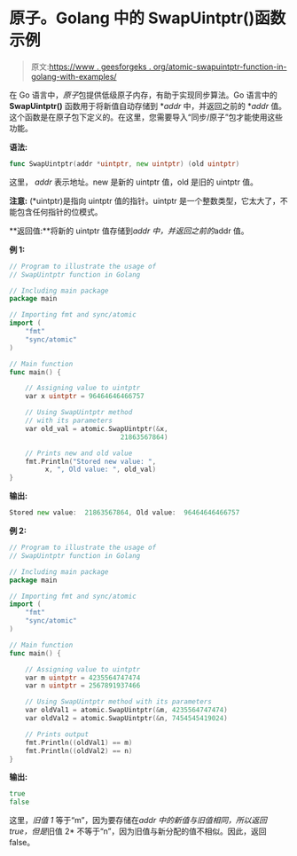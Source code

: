 # 原子。Golang 中的 SwapUintptr()函数示例

> 原文:[https://www . geesforgeks . org/atomic-swapuintptr-function-in-golang-with-examples/](https://www.geeksforgeeks.org/atomic-swapuintptr-function-in-golang-with-examples/)

在 Go 语言中，*原子*包提供低级原子内存，有助于实现同步算法。Go 语言中的 **SwapUintptr()** 函数用于将新值自动存储到 **addr* 中，并返回之前的 **addr* 值。这个函数是在原子包下定义的。在这里，您需要导入“同步/原子”包才能使用这些功能。

**语法:**

```go
func SwapUintptr(addr *uintptr, new uintptr) (old uintptr)

```

这里， *addr* 表示地址。new 是新的 uintptr 值，old 是旧的 uintptr 值。

**注意:** (*uintptr)是指向 uintptr 值的指针。uintptr 是一个整数类型，它太大了，不能包含任何指针的位模式。

**返回值:**将新的 uintptr 值存储到*addr 中，并返回之前的*addr 值。

**例 1:**

```go
// Program to illustrate the usage of
// SwapUintptr function in Golang

// Including main package
package main

// Importing fmt and sync/atomic
import (
    "fmt"
    "sync/atomic"
)

// Main function
func main() {

    // Assigning value to uintptr
    var x uintptr = 96464646466757

    // Using SwapUintptr method 
    // with its parameters
    var old_val = atomic.SwapUintptr(&x,
                            21863567864)

    // Prints new and old value
    fmt.Println("Stored new value: ",
         x, ", Old value: ", old_val)
}
```

**输出:**

```go
Stored new value:  21863567864, Old value:  96464646466757

```

**例 2:**

```go
// Program to illustrate the usage of
// SwapUintptr function in Golang

// Including main package
package main

// Importing fmt and sync/atomic
import (
    "fmt"
    "sync/atomic"
)

// Main function
func main() {

    // Assigning value to uintptr
    var m uintptr = 4235564747474
    var n uintptr = 2567891937466

    // Using SwapUintptr method with its parameters
    var oldVal1 = atomic.SwapUintptr(&m, 4235564747474)
    var oldVal2 = atomic.SwapUintptr(&n, 7454545419024)

    // Prints output
    fmt.Println((oldVal1) == m)
    fmt.Println((oldVal2) == n)
}
```

**输出:**

```go
true
false

```

这里，*旧值 1* 等于“m”，因为要存储在*addr 中的新值与旧值相同，所以返回 true，但是*旧值 2* 不等于“n”，因为旧值与新分配的值不相似。因此，返回 false。